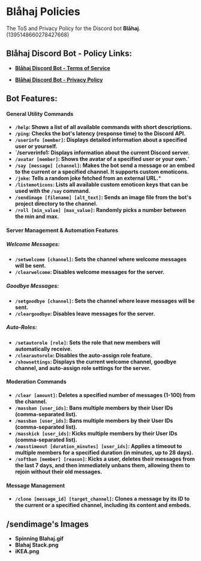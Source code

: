 # Blåhaj Policies
The ToS and Privacy Policy for the Discord bot **Blåhaj**. (1395148660278427668)


## Blåhaj Discord Bot - Policy Links:
- **[Blåhaj Discord Bot - Terms of Service](https://github.com/ackozu/blahaj-bot-policies/blob/main/docs/TERMS.md)**

- **[Blåhaj Discord Bot - Privacy Policy](https://github.com/ackozu/blahaj-bot-policies/blob/main/docs/PRIVACY.md)**

## Bot Features:
#### General Utility Commands
- **`/help`: Shows a list of all available commands with short descriptions.**
- **`/ping`: Checks the bot's latency (response time) to the Discord API.**
- **`/userinfo [member]`: Displays detailed information about a specified user or yourself.**
- **`/serverinfo1: Displays information about the current Discord server.**
- **`/avatar [member]`: Shows the avatar of a specified user or your own.**'
- **`/say [message] [channel]`: Makes the bot send a message or an embed to the current or a specified channel. It supports custom emoticons.**
- **`/joke`: Tells a random joke fetched from an external URL.***
- **`/listemoticons`: Lists all available custom emoticon keys that can be used with the `/say` command.**
- **`/sendimage [filename] [alt_text]`: Sends an image file from the bot's project directory to the channel.**
- **`/roll [min_value] [max_value]`: Randomly picks a number between the min and max.**

#### Server Management & Automation Features
##### Welcome Messages:
- **`/setwelcome [channel]`: Sets the channel where welcome messages will be sent.**
- **`/clearwelcome`: Disables welcome messages for the server.**

##### Goodbye Messages:
- **`/setgoodbye [channel]`: Sets the channel where leave messages will be sent.**
- **`/cleargoodbye`: Disables leave messages for the server.**

##### Auto-Roles:
- **`/setautorole [role]`: Sets the role that new members will automatically receive.**
- **`/clearautorole`: Disables the auto-assign role feature.**
- **`/showsettings`: Displays the current welcome channel, goodbye channel, and auto-assign role settings for the server.**


#### Moderation Commands
- **`/clear [amount]`: Deletes a specified number of messages (1-100) from the channel.**
- **`/massban [user_ids]`: Bans multiple members by their User IDs (comma-separated list).**
- **`/massban [user_ids]`: Bans multiple members by their User IDs (comma-separated list).**
- **`/masskick [user_ids]`: Kicks multiple members by their User IDs (comma-separated list).**
- **`/masstimeout [duration_minutes] [user_ids]`: Applies a timeout to multiple members for a specified duration (in minutes, up to 28 days).**
- **`/softban [member] [reason]`: Kicks a user, deletes their messages from the last 7 days, and then immediately unbans them, allowing them to rejoin without their old messages.**


#### Message Management
- **`/clone [message_id] [target_channel]`: Clones a message by its ID to the current or a specified channel, including its content and embeds.**


## /sendimage's Images
- **Spinning Blahaj.gif**
- **Blahaj Stack.png**
- **iKEA.png**
